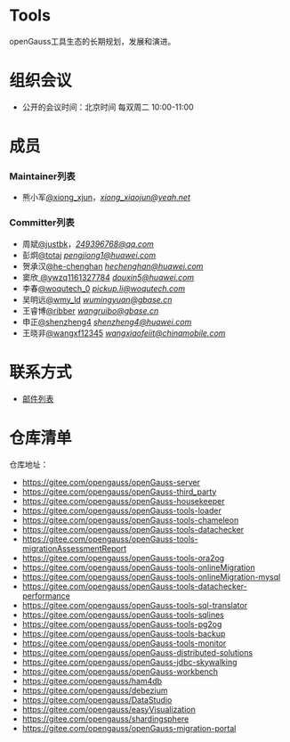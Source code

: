 
# Tools

openGauss工具生态的长期规划，发展和演进。


# 组织会议

- 公开的会议时间：北京时间 每双周二 10:00-11:00


# 成员


### Maintainer列表

- 熊小军[@xiong_xjun](https://gitee.com/xiong_xjun)，*xiong_xiaojun@yeah.net*


### Committer列表

- 周斌[@justbk](https://gitee.com/justbk)，*249396768@qq.com*
- 彭炯[@totaj](https://gitee.com/totaj) *pengjiong1@huawei.com*
- 贺承汉[@he-chenghan](https://gitee.com/he-chenghan) *hechenghan@huawei.com*
- 窦欣[ @ywzq1161327784](https://gitee.com/ywzq1161327784) *douxin5@huawei.com*
- 李春[@woqutech_0](https://gitee.com/woqutech_0) *pickup.li@woqutech.com*
- 吴明远[@wmy_ld](https://gitee.com/wmy_ld) *wumingyuan@gbase.cn*
- 王睿博[@ribber](https://gitee.com/ribber) *wangruibo@gbase.cn*
- 申正[@shenzheng4](https://gitee.com/shenzheng4) *shenzheng4@huawei.com*
- 王晓非[@wangxf12345](https://gitee.com/wangxf12345) *wangxiaofeiit@chinamobile.com*


# 联系方式

- [邮件列表](https://mailweb.opengauss.org/postorius/lists/tools.opengauss.org/)

# 仓库清单

仓库地址：
- https://gitee.com/opengauss/openGauss-server
- https://gitee.com/opengauss/openGauss-third_party
- https://gitee.com/opengauss/openGauss-housekeeper
- https://gitee.com/opengauss/openGauss-tools-loader
- https://gitee.com/opengauss/openGauss-tools-chameleon
- https://gitee.com/opengauss/openGauss-tools-datachecker
- https://gitee.com/opengauss/openGauss-tools-migrationAssessmentReport
- https://gitee.com/opengauss/openGauss-tools-ora2og
- https://gitee.com/opengauss/openGauss-tools-onlineMigration
- https://gitee.com/opengauss/openGauss-tools-onlineMigration-mysql
- https://gitee.com/opengauss/openGauss-tools-datachecker-performance
- https://gitee.com/opengauss/openGauss-tools-sql-translator
- https://gitee.com/opengauss/openGauss-tools-sqlines
- https://gitee.com/opengauss/openGauss-tools-pg2og
- https://gitee.com/opengauss/openGauss-tools-backup
- https://gitee.com/opengauss/openGauss-tools-monitor
- https://gitee.com/opengauss/openGauss-distributed-solutions
- https://gitee.com/opengauss/openGauss-jdbc-skywalking
- https://gitee.com/opengauss/openGauss-workbench
- https://gitee.com/opengauss/ham4db
- https://gitee.com/opengauss/debezium
- https://gitee.com/opengauss/DataStudio
- https://gitee.com/opengauss/easyVisualization
- https://gitee.com/opengauss/shardingsphere
- https://gitee.com/opengauss/openGauss-migration-portal
